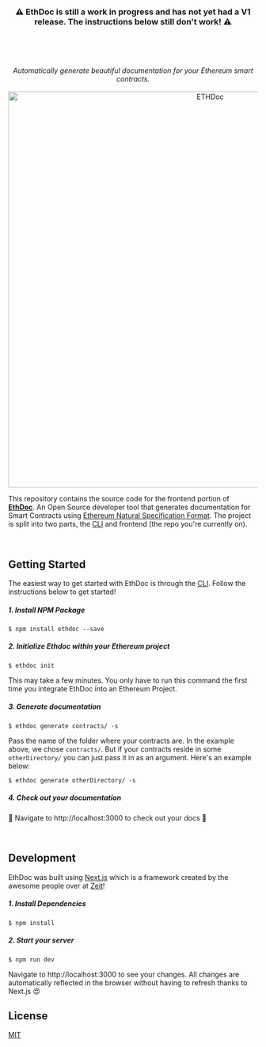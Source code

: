 <h3 align="center">
  ⚠️ EthDoc is still a work in progress and has not yet had a V1 release. The instructions below still don't work! ⚠️ 
</h3>

<br />

<h2 align="center">
<img src="https://file-qdxymcjlzd.now.sh/" alt="">
</h2>

<p align="center">
  <i>Automatically generate beautiful documentation for your Ethereum smart contracts.</i>
  <br/>
  <br/>
  <img src="https://user-images.githubusercontent.com/7297269/44291274-32d9d000-a232-11e8-93a8-9180ee85399e.png" alt="ETHDoc" width="800" />
</p>

This repository contains the source code for the frontend portion of [**EthDoc**](https://ethdoc.io). An Open Source developer tool that generates documentation for Smart Contracts using [Ethereum Natural Specification Format](https://github.com/ethereum/wiki/wiki/Ethereum-Natural-Specification-Format). The project is split into two parts, the [CLI](https://github.com/iMuzz/ethdoc-cli) and frontend (the repo you're currently on).

<br />

## Getting Started
The easiest way to get started with EthDoc is through the [CLI](https://github.com/iMuzz/ethdoc-cli). Follow the instructions below to get started!

##### 1. Install NPM Package
```
$ npm install ethdoc --save
```

##### 2. Initialize Ethdoc within your Ethereum project

```
$ ethdoc init
```
This may take a few minutes. You only have to run this command the first time you integrate EthDoc into an Ethereum Project.

##### 3. Generate documentation

```
$ ethdoc generate contracts/ -s
```

Pass the name of the folder where your contracts are. In the example above, we chose `contracts/`. But if your contracts reside in some `otherDirectory/` you can just pass it in as an argument. Here's an example below: 
```
$ ethdoc generate otherDirectory/ -s
```

##### 4. Check out your documentation 

🎉 Navigate to http://localhost:3000 to check out your docs 🎉

<br />

## Development

EthDoc was built using [Next.js](https://github.com/zeit/next.js/) which is a framework created by the awesome people over at [Zeit](https://zeit.co/)!

##### 1. Install Dependencies
```
$ npm install
```

##### 2. Start your server
```
$ npm run dev
```

Navigate to http://localhost:3000 to see your changes. All changes are automatically reflected in the browser without having to refresh thanks to Next.js 😍

## License
[MIT](https://github.com/iMuzz/ethdoc/blob/master/LICENSE)
